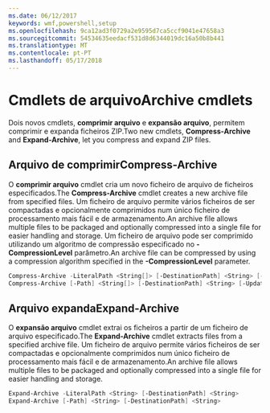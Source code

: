 ```yaml
---
ms.date: 06/12/2017
keywords: wmf,powershell,setup
ms.openlocfilehash: 9ca12ad3f0729a2e9595d7ca5ccf9041e47658a3
ms.sourcegitcommit: 54534635eedacf531d8d6344019dc16a50b8b441
ms.translationtype: MT
ms.contentlocale: pt-PT
ms.lasthandoff: 05/17/2018
---
```

# <a name="archive-cmdlets"></a><span data-ttu-id="6a039-102">Cmdlets de arquivo</span><span class="sxs-lookup"><span data-stu-id="6a039-102">Archive cmdlets</span></span>

<span data-ttu-id="6a039-103">Dois novos cmdlets, **comprimir arquivo** e **expansão arquivo**, permitem comprimir e expanda ficheiros ZIP.</span><span class="sxs-lookup"><span data-stu-id="6a039-103">Two new cmdlets, **Compress-Archive** and **Expand-Archive**, let you compress and expand ZIP files.</span></span>

## <a name="compress-archive"></a><span data-ttu-id="6a039-104">Arquivo de comprimir</span><span class="sxs-lookup"><span data-stu-id="6a039-104">Compress-Archive</span></span>
<span data-ttu-id="6a039-105">O **comprimir arquivo** cmdlet cria um novo ficheiro de arquivo de ficheiros especificados.</span><span class="sxs-lookup"><span data-stu-id="6a039-105">The **Compress-Archive** cmdlet creates a new archive file from specified files.</span></span> <span data-ttu-id="6a039-106">Um ficheiro de arquivo permite vários ficheiros de ser compactadas e opcionalmente comprimidos num único ficheiro de processamento mais fácil e de armazenamento.</span><span class="sxs-lookup"><span data-stu-id="6a039-106">An archive file allows multiple files to be packaged and optionally compressed into a single file for easier handling and storage.</span></span> <span data-ttu-id="6a039-107">Um ficheiro de arquivo pode ser comprimido utilizando um algoritmo de compressão especificado no **- CompressionLevel** parâmetro.</span><span class="sxs-lookup"><span data-stu-id="6a039-107">An archive file can be compressed by using a compression algorithm specified in the **-CompressionLevel** parameter.</span></span>
```powershell
Compress-Archive -LiteralPath <String[]> [-DestinationPath] <String> [-Update] [-CompressionLevel <Microsoft.PowerShell.Commands.CompressionLevel>]
Compress-Archive [-Path] <String[]> [-DestinationPath] <String> [-Update] [-CompressionLevel <Microsoft.PowerShell.Commands.CompressionLevel>]
```

## <a name="expand-archive"></a><span data-ttu-id="6a039-108">Arquivo expanda</span><span class="sxs-lookup"><span data-stu-id="6a039-108">Expand-Archive</span></span>
<span data-ttu-id="6a039-109">O **expansão arquivo** cmdlet extrai os ficheiros a partir de um ficheiro de arquivo especificado.</span><span class="sxs-lookup"><span data-stu-id="6a039-109">The **Expand-Archive** cmdlet extracts files from a specified archive file.</span></span> <span data-ttu-id="6a039-110">Um ficheiro de arquivo permite vários ficheiros de ser compactadas e opcionalmente comprimidos num único ficheiro de processamento mais fácil e de armazenamento.</span><span class="sxs-lookup"><span data-stu-id="6a039-110">An archive file allows multiple files to be packaged and optionally compressed into a single file for easier handling and storage.</span></span>
```powershell
Expand-Archive -LiteralPath <String> [-DestinationPath] <String>
Expand-Archive [-Path] <String> [-DestinationPath] <String>
```
